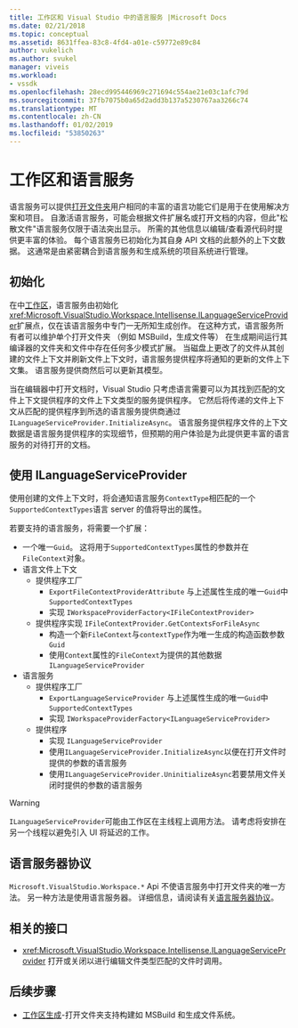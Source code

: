 ```yaml
---
title: 工作区和 Visual Studio 中的语言服务 |Microsoft Docs
ms.date: 02/21/2018
ms.topic: conceptual
ms.assetid: 8631ffea-83c8-4fd4-a01e-c59772e89c84
author: vukelich
ms.author: svukel
manager: viveis
ms.workload:
- vssdk
ms.openlocfilehash: 28ecd995446969c271694c554ae21e03c1afc79d
ms.sourcegitcommit: 37fb7075b0a65d2add3b137a5230767aa3266c74
ms.translationtype: MT
ms.contentlocale: zh-CN
ms.lasthandoff: 01/02/2019
ms.locfileid: "53850263"
---
```

# <a name="workspaces-and-language-services"></a>工作区和语言服务

语言服务可以提供[打开文件夹](../ide/develop-code-in-visual-studio-without-projects-or-solutions.md)用户相同的丰富的语言功能它们是用于在使用解决方案和项目。 自激活语言服务，可能会根据文件扩展名或打开文档的内容，但此"松散文件"语言服务仅限于语法突出显示。 所需的其他信息以编辑/查看源代码时提供更丰富的体验。 每个语言服务已初始化为其自身 API 文档的此额外的上下文数据。 这通常是由紧密耦合到语言服务和生成系统的项目系统进行管理。

## <a name="initialization"></a>初始化

在中[工作区](workspaces.md)，语言服务由初始化<xref:Microsoft.VisualStudio.Workspace.Intellisense.ILanguageServiceProvider>扩展点，仅在该语言服务中专门一无所知生成创作。 在这种方式，语言服务所有者可以维护单个打开文件夹 （例如 MSBuild，生成文件等） 在生成期间运行其编译器的文件夹和文件中存在任何多少模式扩展。 当磁盘上更改了的文件从其创建的文件上下文并刷新文件上下文时，语言服务提供程序将通知的更新的文件上下文集。 语言服务提供商然后可以更新其模型。

当在编辑器中打开文档时，Visual Studio 只考虑语言需要可以为其找到匹配的文件上下文提供程序的文件上下文类型的服务提供程序。 它然后将传递的文件上下文从匹配的提供程序到所选的语言服务提供商通过`ILanguageServiceProvider.InitializeAsync`。 语言服务提供程序文件的上下文数据是语言服务提供程序的实现细节，但预期的用户体验是为此提供更丰富的语言服务的对待打开的文档。

## <a name="using-ilanguageserviceprovider"></a>使用 ILanguageServiceProvider

使用创建的文件上下文时，将会通知语言服务`ContextType`相匹配的一个`SupportedContextTypes`语言 server 的值将导出的属性。

若要支持的语言服务，将需要一个扩展：

- 一个唯一`Guid`。 这将用于`SupportedContextTypes`属性的参数并在`FileContext`对象。
- 语言文件上下文
  - 提供程序工厂
    - `ExportFileContextProviderAttribute` 与上述属性生成的唯一`Guid`中 `SupportedContextTypes`
    - 实现 `IWorkspaceProviderFactory<IFileContextProvider>`
  - 提供程序实现 `IFileContextProvider.GetContextsForFileAsync`
    - 构造一个新`FileContext`与`contextType`作为唯一生成的构造函数参数 `Guid`
    - 使用`Context`属性的`FileContext`为提供的其他数据 `ILanguageServiceProvider`
- 语言服务
  - 提供程序工厂
    - `ExportLanguageServiceProvider` 与上述属性生成的唯一`Guid`中 `SupportedContextTypes`
    - 实现 `IWorkspaceProviderFactory<ILanguageServiceProvider>`
  - 提供程序
    - 实现 `ILanguageServiceProvider`
    - 使用`ILanguageServiceProvider.InitializeAsync`以便在打开文件时提供的参数的语言服务
    - 使用`ILanguageServiceProvider.UninitializeAsync`若要禁用文件关闭时提供的参数的语言服务

>[!WARNING]
>`ILanguageServiceProvider`可能由工作区在主线程上调用方法。 请考虑将安排在另一个线程以避免引入 UI 将延迟的工作。

## <a name="language-server-protocol"></a>语言服务器协议

`Microsoft.VisualStudio.Workspace.*` Api 不使语言服务中打开文件夹的唯一方法。 另一种方法是使用语言服务器。 详细信息，请阅读有关[语言服务器协议](language-server-protocol.md)。

## <a name="related-interfaces"></a>相关的接口

- <xref:Microsoft.VisualStudio.Workspace.Intellisense.ILanguageServiceProvider> 打开或关闭以进行编辑文件类型匹配的文件时调用。

## <a name="next-steps"></a>后续步骤

* [工作区生成](workspace-build.md)-打开文件夹支持构建如 MSBuild 和生成文件系统。 